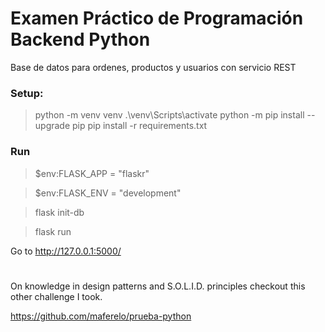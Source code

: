 # Examen Práctico de Programación Backend Python

Base de datos para ordenes, productos y usuarios con servicio REST

### Setup:

> python -m venv venv
> .\venv\Scripts\activate
> python -m pip install --upgrade pip
> pip install -r requirements.txt

### Run

> $env:FLASK_APP = "flaskr"

> $env:FLASK_ENV = "development"

> flask init-db

> flask run

Go to http://127.0.0.1:5000/

#



On knowledge in design patterns and S.O.L.I.D. principles checkout this other challenge I took.

https://github.com/maferelo/prueba-python